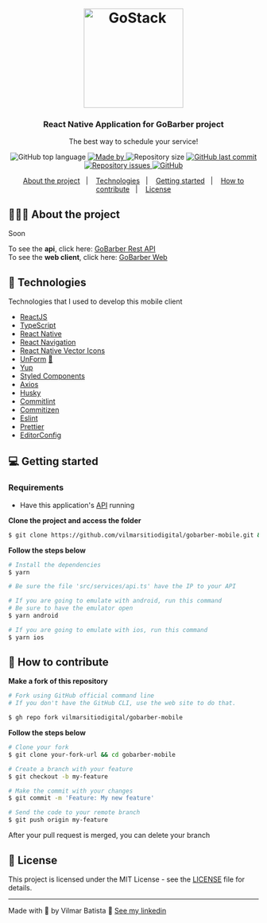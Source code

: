 <h1 align="center">
  <img alt="GoStack" src="https://res.cloudinary.com/vilmarbatista/image/upload/v1614284469/Development/GoBarber/logo_digivp.svg" width="200px" />
</h1>

<h3 align="center">
  React Native Application for GoBarber project
</h3>

<p align="center">The best way to schedule your service!</p>

<p align="center">
  <img alt="GitHub top language" src="https://img.shields.io/github/languages/top/vilmarsitiodigital/gobarber-mobile?color=%23FF9000">

  <a href="https://www.linkedin.com/in/vilmarbatista/" target="_blank" rel="noopener noreferrer">
    <img alt="Made by" src="https://img.shields.io/badge/made%20by-vilmar-orange">
  </a>

  <img alt="Repository size" src="https://img.shields.io/github/repo-size/vilmarsitiodigital/gobarber-mobile?color=%23FF9000">

  <a href="https://github.com/vilmarsitiodigital/gobarber-api/commits/main">
    <img alt="GitHub last commit" src="https://img.shields.io/github/last-commit/vilmarsitiodigital/gobarber-mobile?color=%23FF9000">
  </a>

  <a href="https://github.com/vilmarsitiodigital/gobarber-api/issues">
    <img alt="Repository issues" src="https://img.shields.io/github/issues/vilmarsitiodigital/gobarber-mobile?color=%23FF9000">
  </a>

  <a href="https://github.com/vilmarsitiodigital/gobarber-mobile/blob/main/LICENSE">
    <img alt="GitHub" src="https://img.shields.io/github/license/vilmarsitiodigital/gobarber-mobile?color=%23FF9000">
  </a>
</p>

<p align="center">
  <a href="#%EF%B8%8F-about-the-project">About the project</a>&nbsp;&nbsp;&nbsp;|&nbsp;&nbsp;&nbsp;
  <a href="#-technologies">Technologies</a>&nbsp;&nbsp;&nbsp;|&nbsp;&nbsp;&nbsp;
  <a href="#-getting-started">Getting started</a>&nbsp;&nbsp;&nbsp;|&nbsp;&nbsp;&nbsp;
  <a href="#-how-to-contribute">How to contribute</a>&nbsp;&nbsp;&nbsp;|&nbsp;&nbsp;&nbsp;
  <a href="#-license">License</a>
</p>

## 💇🏻‍♂️ About the project

Soon

To see the **api**, click here: [GoBarber Rest API](https://github.com/vilmarsitiodigital/gobarber-api)</br>
To see the **web client**, click here: [GoBarber Web](https://github.com/vilmarsitiodigital/gobarber-web)

## 🚀 Technologies

Technologies that I used to develop this mobile client

- [ReactJS](https://reactjs.org/)
- [TypeScript](https://www.typescriptlang.org/)
- [React Native](https://reactnative.dev/)
- [React Navigation](https://reactnavigation.org/)
- [React Native Vector Icons](https://github.com/oblador/react-native-vector-icons)
- [UnForm](https://unform.dev/) [💜](https://rocketseat.com.br/)
- [Yup](https://github.com/jquense/yup)
- [Styled Components](https://styled-components.com/)
- [Axios](https://github.com/axios/axios)
- [Husky](https://github.com/typicode/husky)
- [Commitlint](https://github.com/conventional-changelog/commitlint)
- [Commitizen](https://github.com/commitizen/cz-cli)
- [Eslint](https://eslint.org/)
- [Prettier](https://prettier.io/)
- [EditorConfig](https://editorconfig.org/)

## 💻 Getting started

### Requirements

- Have this application's [API](https://github.com/vilmarsitiodigital/gobarber-api) running

**Clone the project and access the folder**

```bash
$ git clone https://github.com/vilmarsitiodigital/gobarber-mobile.git && cd gobarber-mobile
```

**Follow the steps below**

```bash
# Install the dependencies
$ yarn

# Be sure the file 'src/services/api.ts' have the IP to your API

# If you are going to emulate with android, run this command
# Be sure to have the emulator open
$ yarn android

# If you are going to emulate with ios, run this command
$ yarn ios
```

## 🤔 How to contribute

**Make a fork of this repository**

```bash
# Fork using GitHub official command line
# If you don't have the GitHub CLI, use the web site to do that.

$ gh repo fork vilmarsitiodigital/gobarber-mobile
```

**Follow the steps below**

```bash
# Clone your fork
$ git clone your-fork-url && cd gobarber-mobile

# Create a branch with your feature
$ git checkout -b my-feature

# Make the commit with your changes
$ git commit -m 'Feature: My new feature'

# Send the code to your remote branch
$ git push origin my-feature
```

After your pull request is merged, you can delete your branch

## 📝 License

This project is licensed under the MIT License - see the [LICENSE](LICENSE) file for details.

---

Made with 💚 by Vilmar Batista 🤝 [See my linkedin](https://www.linkedin.com/in/vilmarbatista/)
